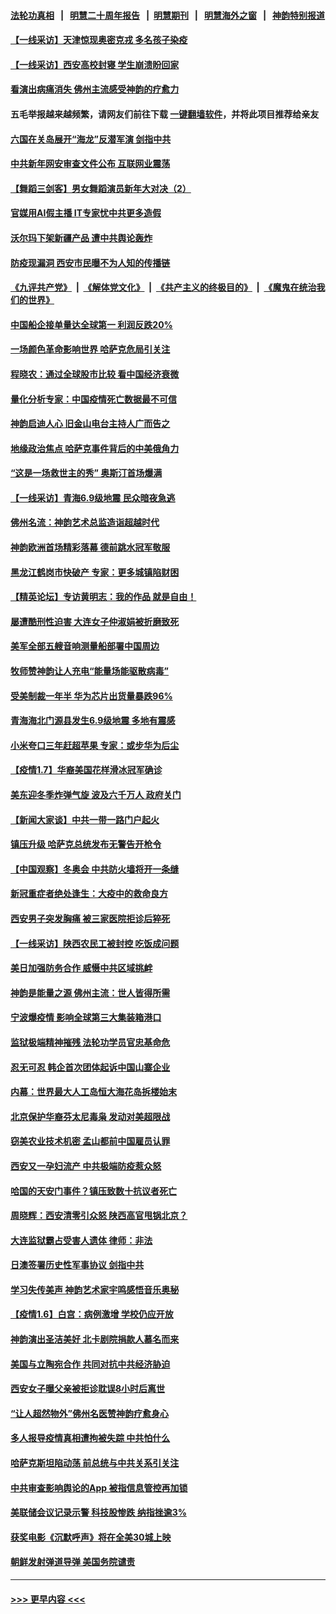 #### [法轮功真相](https://github.com/gfw-breaker/truth/blob/master/README.md?t=0) &nbsp;&nbsp;|&nbsp;&nbsp; [明慧二十周年报告](https://github.com/gfw-breaker/mh-reports/blob/master/README.md?t=0) &nbsp;&nbsp;|&nbsp;&nbsp;[明慧期刊](https://github.com/gfw-breaker/mh-qikan) &nbsp;&nbsp;|&nbsp;&nbsp; [明慧海外之窗](https://github.com/gfw-breaker/mh-news/blob/master/README.md?t=0) &nbsp;&nbsp;|&nbsp;&nbsp; [神韵特别报道](https://github.com/gfw-breaker/mh-news/blob/master/shenyun.md?t=0)
#### [【一线采访】天津惊现奥密克戎 多名孩子染疫](../pages/nf4514/n13491593.md?t=01091800) 
#### [【一线采访】西安高校封寝 学生崩溃盼回家](../pages/nf4514/n13491849.md?t=01091800) 
#### [看演出病痛消失 佛州主流感受神韵的疗愈力](../pages/nf4514/n13491779.md?t=01091800) 
#### 五毛举报越来越频繁，请网友们前往下载 [一键翻墙软件](https://github.com/gfw-breaker/ssr-accounts)，并将此项目推荐给亲友
#### [六国在关岛展开“海龙”反潜军演 剑指中共](../pages/nf4514/n13491098.md?t=01091800) 
#### [中共新年网安审查文件公布 互联网业震荡](../pages/nf4514/n13491732.md?t=01091800) 
#### [【舞蹈三剑客】男女舞蹈演员新年大对决（2）](../pages/nf4514/n13491072.md?t=01091800) 
#### [官媒用AI假主播 IT专家忧中共更多造假](../pages/nf4514/n13491484.md?t=01091800) 
#### [沃尔玛下架新疆产品 遭中共舆论轰炸](../pages/nf4514/n13490898.md?t=01091800) 
#### [防疫现漏洞 西安市民曝不为人知的传播链](../pages/nf4514/n13491198.md?t=01091800) 
#### [《九评共产党》](https://github.com/begood0513/9ping.md/blob/master/README.md) &nbsp;|&nbsp; [《解体党文化》](../../../../jtdwh.md/blob/master/README.md)  &nbsp;|&nbsp; [《共产主义的终极目的》](../../../../gczydzjmd.md/blob/master/README.md) &nbsp;|&nbsp; [《魔鬼在统治我们的世界》](../../../../mgztzwmdsj.md/blob/master/README.md) 
#### [中国船企接单量达全球第一 利润反跌20%](../pages/nf4514/n13490478.md?t=01091800) 
#### [一场颜色革命影响世界 哈萨克危局引关注](../pages/nf4514/n13490560.md?t=01091800) 
#### [程晓农：通过全球股市比较 看中国经济衰微](../pages/nf4514/n13489223.md?t=01091800) 
#### [量化分析专家：中国疫情死亡数据最不可信](../pages/nf4514/n13489286.md?t=01091800) 
#### [神韵启迪人心 旧金山电台主持人广而告之](../pages/nf4514/n13490401.md?t=01091800) 
#### [地缘政治焦点 哈萨克事件背后的中美俄角力](../pages/nf4514/n13489542.md?t=01091800) 
#### [“这是一场救世主的秀” 奥斯汀首场爆满](../pages/nf4514/n13490202.md?t=01091800) 
#### [【一线采访】青海6.9级地震 民众暗夜急逃](../pages/nf4514/n13490134.md?t=01091800) 
#### [佛州名流：神韵艺术总监造诣超越时代](../pages/nf4514/n13490094.md?t=01091800) 
#### [神韵欧洲首场精彩落幕 德前跳水冠军敬服](../pages/nf4514/n13489679.md?t=01091800) 
#### [黑龙江鹤岗市快破产 专家：更多城镇陷财困](../pages/nf4514/n13489436.md?t=01091800) 
#### [【精英论坛】专访黄明志：我的作品 就是自由！](../pages/nf4514/n13489403.md?t=01091800) 
#### [屡遭酷刑性迫害 大连女子仲淑娟被折磨致死](../pages/nf4514/n13485930.md?t=01091800) 
#### [美军全部五艘音响测量船部署中国周边](../pages/nf4514/n13489360.md?t=01091800) 
#### [牧师赞神韵让人充电“能量场能驱散病毒”](../pages/nf4514/n13487205.md?t=01091800) 
#### [受美制裁一年半 华为芯片出货量暴跌96%](../pages/nf4514/n13489306.md?t=01091800) 
#### [青海海北门源县发生6.9级地震 多地有震感](../pages/nf4514/n13489172.md?t=01091800) 
#### [小米夸口三年赶超苹果 专家：或步华为后尘](../pages/nf4514/n13489248.md?t=01091800) 
#### [【疫情1.7】华裔美国花样滑冰冠军确诊](../pages/nf4514/n13488304.md?t=01091800) 
#### [美东迎冬季炸弹气旋 波及六千万人 政府关门](../pages/nf4514/n13488886.md?t=01091800) 
#### [【新闻大家谈】中共一带一路门户起火](../pages/nf4514/n13488835.md?t=01091800) 
#### [镇压升级 哈萨克总统发布无警告开枪令](../pages/nf4514/n13488822.md?t=01091800) 
#### [【中国观察】冬奥会 中共防火墙将开一条缝](../pages/nf4514/n13488272.md?t=01091800) 
#### [新冠重症者绝处逢生：大疫中的救命良方](../pages/nf4514/n13484649.md?t=01091800) 
#### [西安男子突发胸痛 被三家医院拒诊后猝死](../pages/nf4514/n13487460.md?t=01091800) 
#### [【一线采访】陕西农民工被封控 吃饭成问题](../pages/nf4514/n13488085.md?t=01091800) 
#### [美日加强防务合作 威慑中共区域挑衅](../pages/nf4514/n13487901.md?t=01091800) 
#### [神韵是能量之源 佛州主流：世人皆得所需](../pages/nf4514/n13487943.md?t=01091800) 
#### [宁波爆疫情 影响全球第三大集装箱港口](../pages/nf4514/n13487619.md?t=01091800) 
#### [监狱极端精神摧残 法轮功学员官忠基命危](../pages/nf4514/n13486254.md?t=01091800) 
#### [忍无可忍 韩企首次团体起诉中国山寨企业](../pages/nf4514/n13487527.md?t=01091800) 
#### [内幕：世界最大人工岛恒大海花岛拆楼始末](../pages/nf4514/n13487429.md?t=01091800) 
#### [北京保护华裔芬太尼毒枭 发动对美超限战](../pages/nf4514/n13487256.md?t=01091800) 
#### [窃美农业技术机密 孟山都前中国雇员认罪](../pages/nf4514/n13487190.md?t=01091800) 
#### [西安又一孕妇流产 中共极端防疫惹众怒](../pages/nf4514/n13486795.md?t=01091800) 
#### [哈国的天安门事件？镇压致数十抗议者死亡](../pages/nf4514/n13486715.md?t=01091800) 
#### [周晓辉：西安清零引众怒 陕西高官甩锅北京？](../pages/nf4514/n13484627.md?t=01091800) 
#### [大连监狱霸占受害人遗体 律师：非法](../pages/nf4514/n13481295.md?t=01091800) 
#### [日澳签署历史性军事协议 剑指中共](../pages/nf4514/n13486451.md?t=01091800) 
#### [学习失传美声 神韵艺术家宇鸣感悟音乐奥秘](../pages/nf4514/n13470394.md?t=01091800) 
#### [【疫情1.6】白宫：病例激增 学校仍应开放](../pages/nf4514/n13485796.md?t=01091800) 
#### [神韵演出圣洁美好 北卡剧院捐款人慕名而来](../pages/nf4514/n13485816.md?t=01091800) 
#### [美国与立陶宛合作 共同对抗中共经济胁迫](../pages/nf4514/n13485590.md?t=01091800) 
#### [西安女子曝父亲被拒诊耽误8小时后离世](../pages/nf4514/n13485624.md?t=01091800) 
#### [“让人超然物外”佛州名医赞神韵疗愈身心](../pages/nf4514/n13485449.md?t=01091800) 
#### [多人报导疫情真相遭拘被失踪 中共怕什么](../pages/nf4514/n13484289.md?t=01091800) 
#### [哈萨克斯坦陷动荡 前总统与中共关系引关注](../pages/nf4514/n13484630.md?t=01091800) 
#### [中共审查影响舆论的App 被指信息管控再加锁](../pages/nf4514/n13484759.md?t=01091800) 
#### [美联储会议记录示警 科技股惨跌 纳指挫逾3%](../pages/nf4514/n13484813.md?t=01091800) 
#### [获奖电影《沉默呼声》将在全美30城上映](../pages/nf4514/n13483949.md?t=01091800) 
#### [朝鲜发射弹道导弹 美国务院谴责](../pages/nf4514/n13484291.md?t=01091800) 

----
#### [ >>> 更早内容 <<< ](../indexes/nf4514-earlier.md)

